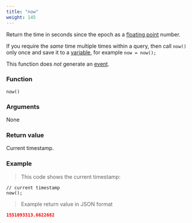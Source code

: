 ```yaml
---
title: "now"
weight: 145
---
```


Return the time in seconds since the epoch as a [floating point](../../data-types/float) number.

If you require the *same* time multiple times within a query,
then call `now()` only once and save it to a [variable](../../variable), for example `now = now();`

This function does *not* generate an [event](../../events).

### Function

`now()`

### Arguments

None

### Return value

Current timestamp.

### Example

> This code shows the current timestamp:

```thingsdb,should_pass
// current timestamp
now();
```

> Example return value in JSON format

```json
1551093313.6622682
```
